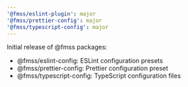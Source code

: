 ```yaml
---
'@fmss/eslint-plugin': major
'@fmss/prettier-config': major
'@fmss/typescript-config': major
---
```


Initial release of @fmss packages:

- @fmss/eslint-config: ESLint configuration presets
- @fmss/prettier-config: Prettier configuration preset
- @fmss/typescript-config: TypeScript configuration files
